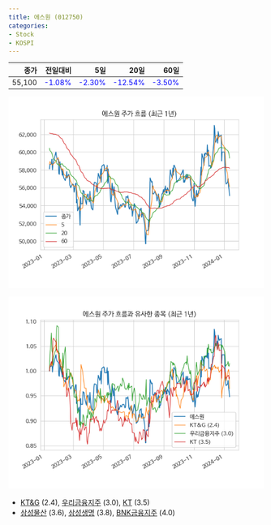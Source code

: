 ```yaml
---
title: 에스원 (012750)
categories:
- Stock
- KOSPI
---
```


|종가|전일대비|5일|20일|60일|
|---:|-------:|--:|---:|---:|
|55,100|<span style="color: blue">-1.08%</span>|<span style="color: blue">-2.30%</span>|<span style="color: blue">-12.54%</span>|<span style="color: blue">-3.50%</span>|


<!-- more -->

![012750](/assets/images/stock/012750.png)

![012750](/assets/images/stock/012750_sim.png)

- [KT&G](/033780/) (2.4), [우리금융지주](/316140/) (3.0), [KT](/030200/) (3.5)
- [삼성물산](/028260/) (3.6), [삼성생명](/032830/) (3.8), [BNK금융지주](/138930/) (4.0)